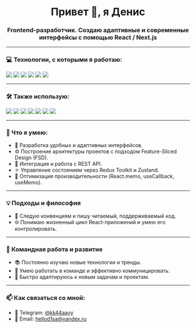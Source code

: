 <h1 align="center">Привет 👋, я Денис</h1>
<h3 align="center">Frontend-разработчик. Создаю адаптивные и современные интерфейсы с помощью React / Next.js</h3>

---

### 💻 Технологии, с которыми я работаю:

<p align="left">
  <img src="https://img.shields.io/badge/-HTML5-E34F26?style=flat-square&logo=html5&logoColor=white" />
  <img src="https://img.shields.io/badge/-CSS3-1572B6?style=flat-square&logo=css3" />
  <img src="https://img.shields.io/badge/-JavaScript-F7DF1E?style=flat-square&logo=javascript&logoColor=black" />
  <img src="https://img.shields.io/badge/-TypeScript-3178C6?style=flat-square&logo=typescript" />
  <img src="https://img.shields.io/badge/-React-20232A?style=flat-square&logo=react" />
  <img src="https://img.shields.io/badge/-Next.js-black?style=flat-square&logo=next.js" />
</p>

---

### 🛠️ Также использую:

<p align="left">
  <img src="https://img.shields.io/badge/-TailwindCSS-06B6D4?style=flat-square&logo=tailwindcss" />
  <img src="https://img.shields.io/badge/-Redux_Toolkit-764ABC?style=flat-square&logo=redux" />
  <img src="https://img.shields.io/badge/-Zustand-black?style=flat-square" />
  <img src="https://img.shields.io/badge/-React_Hook_Form-EF4444?style=flat-square" />
  <img src="https://img.shields.io/badge/-Yup-7F52FF?style=flat-square" />
  <img src="https://img.shields.io/badge/-Axios-5A29E4?style=flat-square&logo=axios" />
  <img src="https://img.shields.io/badge/-Vite-646CFF?style=flat-square&logo=vite&logoColor=white" />
</p>

---

### 🌟 Что я умею:

- 🎨 Разработка удобных и адаптивных интерфейсов.
- ⚙️ Построение архитектуры проектов с подходом Feature-Sliced Design (FSD).
- 🚀 Интеграция и работа с REST API.
- ⚛️ Управление состоянием через Redux Toolkit и Zustand.
- 🧠 Оптимизация производительности (React.memo, useCallback, useMemo).

---

### 💡 Подходы и философия

- 📏 Следую конвенциям и пишу читаемый, поддерживаемый код.
- 🌐 Понимаю жизненный цикл React-приложений и умею его контролировать.

---

### 🚀 Командная работа и развитие

- 📚 Постоянно изучаю новые технологии и тренды.
- 🤝 Умею работать в команде и эффективно коммуницировать.
- 🧩 Быстро адаптируюсь к новым задачам и проектам.

---

### 📫 Как связаться со мной:

- 💬 Telegram: [@kk44aayy](https://t.me/kk44aayy)  
- 📧 Email: [hellod1sa@yandex.ru](mailto:hellod1sa@yandex.ru)




